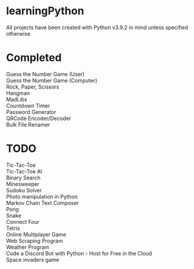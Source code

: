 # learningPython

All projects have been created with Python v3.9.2 in mind unless specified otherwise  


# Completed
Guess the Number Game (User)  
Guess the Number Game (Computer)  
Rock, Paper, Scissors  
Hangman  
MadLibs  
Countdown Timer  
Password Generator  
QRCode Encoder/Decoder  
Bulk File Renamer  


# TODO
Tic-Tac-Toe  
Tic-Tac-Toe AI  
Binary Search  
Minesweeper  
Sudoku Solver  
Photo manipulation in Python  
Markov Chain Text Composer  
Pong  
Snake  
Connect Four  
Tetris  
Online Multiplayer Game  
Web Scraping Program  
Weather Program  
Code a Discord Bot with Python - Host for Free in the Cloud  
Space invaders game  
